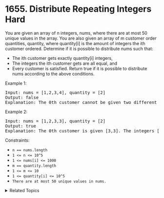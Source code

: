 # 1655. Distribute Repeating Integers<br> Hard

You are given an array of n integers, nums, where there are at most 50 unique values in the array. You are also given an array of m customer order quantities, quantity, where quantity[i] is the amount of integers the ith customer ordered. Determine if it is possible to distribute nums such that:

- The ith customer gets exactly quantity[i] integers,
- The integers the ith customer gets are all equal, and
- Every customer is satisfied.
Return true if it is possible to distribute nums according to the above conditions.

Example 1:

<pre>
Input: nums = [1,2,3,4], quantity = [2]
Output: false
Explanation: The 0th customer cannot be given two different integers.
</pre>

Example 2:

<pre>
Input: nums = [1,2,3,3], quantity = [2]
Output: true
Explanation: The 0th customer is given [3,3]. The integers [1,2] are not used.
</pre>

Constraints:

- `n == nums.length`
- `1 <= n <= 10^5`
- `1 <= nums[i] <= 1000`
- `m == quantity.length`
- `1 <= m <= 10`
- `1 <= quantity[i] <= 10^5`
- `There are at most 50 unique values in nums.`

<details>

<summary> Related Topics </summary>

-   `Dynamic Programming`
-   `Backtrack`
-   `Bitmask`

</details>